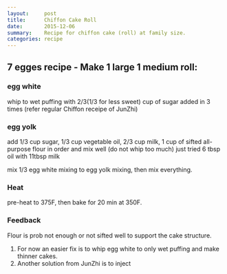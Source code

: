 ```yaml
---
layout:     post
title:      Chiffon Cake Roll
date:       2015-12-06
summary:    Recipe for chiffon cake (roll) at family size.
categories: recipe
---
```


## 7 egges recipe - Make 1 large 1 medium roll: ##

### egg white ###
whip to wet puffing with 2/3(1/3 for less sweet) cup of sugar added in 3 times (refer regular Chiffon receipe of JunZhi)

### egg yolk ###
add 1/3 cup sugar, 1/3 cup vegetable oil, 2/3 cup milk, 1 cup of sifted all-purpose flour in order and mix well (do not whip too much)  just tried 6 tbsp oil with 11tbsp milk

mix 1/3 egg white mixing to egg yolk mixing, then mix everything.

### Heat ###
pre-heat to 375F,
then bake for 20 min at 350F.

### Feedback ###
Flour is prob not enough or not sifted well to support the cake structure.
  1. For now an easier fix is to whip egg white to only wet puffing and make thinner cakes.
  2. Another solution from JunZhi is to inject
